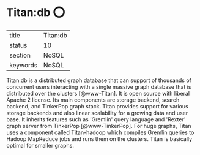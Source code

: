 # Titan:db :o:


|          |              |
| -------- | ------------ |
| title    | Titan:db     | 
| status   | 10           |
| section  | NoSQL        |
| keywords | NoSQL        |



Titan:db is a distributed graph database that can support of thousands
of concurrent users interacting with a single massive graph database
that is distributed over the clusters [@www-Titan]. It is open
source with liberal Apache 2 license. Its main components are storage
backend, search backend, and TinkerPop graph stack. Titan provides
support for various  storage backends and also linear scalability for
a growing data and user base. It inherits features such as 'Gremlin'
query language and 'Rexter' graph server from
TinkerPop [@www-TinkerPop].  For huge graphs, Titan uses a
component called Titan-hadoop which compiles Gremlin queries to Hadoop
MapReduce jobs and runs them on the clusters. Titan is basically
optimal for smaller graphs.



